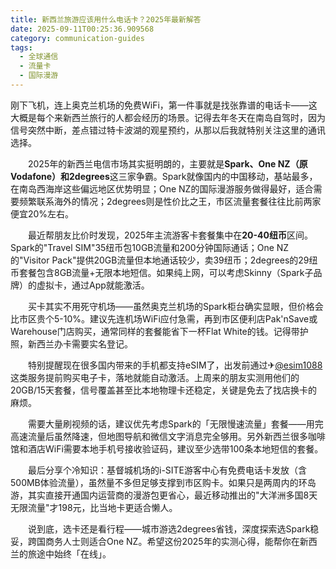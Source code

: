 ```yaml
---
title: 新西兰旅游应该用什么电话卡？2025年最新解答
date: 2025-09-11T00:25:36.909568
category: communication-guides
tags:
  - 全球通信
  - 流量卡
  - 国际漫游
---
```


刚下飞机，连上奥克兰机场的免费WiFi，第一件事就是找张靠谱的电话卡——这大概是每个来新西兰旅行的人都会经历的场景。记得去年冬天在南岛自驾时，因为信号突然中断，差点错过特卡波湖的观星预约，从那以后我就特别关注这里的通讯选择。

　　2025年的新西兰电信市场其实挺明朗的，主要就是**Spark、One NZ（原Vodafone）和2degrees**这三家争霸。Spark就像国内的中国移动，基站最多，在南岛西海岸这些偏远地区优势明显；One NZ的国际漫游服务做得最好，适合需要频繁联系海外的情况；2degrees则是性价比之王，市区流量套餐往往比前两家便宜20%左右。

　　最近帮朋友比价时发现，2025年主流游客卡套餐集中在**20-40纽币**区间。Spark的"Travel SIM"35纽币包10GB流量和200分钟国际通话；One NZ的"Visitor Pack"提供20GB流量但本地通话较少，卖39纽币；2degrees的29纽币套餐包含8GB流量+无限本地短信。如果纯上网，可以考虑Skinny（Spark子品牌）的虚拟卡，通过App就能激活。

　　买卡其实不用死守机场——虽然奥克兰机场的Spark柜台确实显眼，但价格会比市区贵个5-10%。建议先连机场WiFi应付急需，再到市区便利店Pak'nSave或Warehouse门店购买，通常同样的套餐能省下一杯Flat White的钱。记得带护照，新西兰办卡需要实名登记。

　　特别提醒现在很多国内带来的手机都支持eSIM了，出发前通过✈[@esim1088](https://t.me/s/esim1088) 这类服务提前购买电子卡，落地就能自动激活。上周来的朋友实测用他们的20GB/15天套餐，信号覆盖甚至比本地物理卡还稳定，关键是免去了找店换卡的麻烦。

　　需要大量刷视频的话，建议优先考虑Spark的「无限慢速流量」套餐——用完高速流量后虽然降速，但地图导航和微信文字消息完全够用。另外新西兰很多咖啡馆和酒店WiFi需要本地手机号接收验证码，建议至少选带100条本地短信的套餐。

　　最后分享个冷知识：基督城机场的i-SITE游客中心有免费电话卡发放（含500MB体验流量），虽然量不多但足够支撑到市区购卡。如果只是两周内的环岛游，其实直接开通国内运营商的漫游包更省心，最近移动推出的"大洋洲多国8天无限流量"才198元，比当地卡更适合懒人。

　　说到底，选卡还是看行程——城市游选2degrees省钱，深度探索选Spark稳妥，跨国商务人士则适合One NZ。希望这份2025年的实测心得，能帮你在新西兰的旅途中始终「在线」。